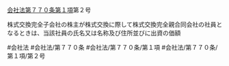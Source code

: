 [会社法第７７０条第１項](会社法＿＿＿＿第７７０条第１項)第２号

株式交換完全子会社の株主が株式交換に際して株式交換完全親合同会社の社員となるときは、当該社員の氏名又は名称及び住所並びに出資の価額


#会社法
#会社法/第７７０条
#会社法/第７７０条/第１項
#会社法/第７７０条/第１項/第２号
